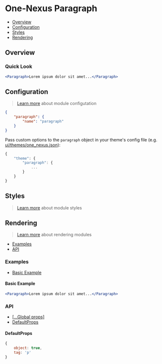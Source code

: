# One-Nexus Paragraph

* [Overview](#overview)
* [Configuration](#configuration)
* [Styles](#styles)
* [Rendering](#rendering)

## Overview

### Quick Look

```jsx
<Paragraph>Lorem ipsum dolor sit amet...</Paragraph>
```

## Configuration

> [Learn more](https://github.com/esr360/One-Nexus/wiki/Module-Configuration) about module configutation

```json
{
    "paragraph": {
        "name": "paragraph"
    }
}
```

Pass custom options to the `paragraph` object in your theme's config file (e.g. [ui/themes/one_nexus.json](../../../themes/one_nexus.json)):

```js
{
    "theme": {
        "paragraph": {
            ...
        }
    }
}
```

## Styles

> [Learn more](https://github.com/esr360/One-Nexus/wiki/Styling-a-module) about module styles

## Rendering

> [Learn more](https://github.com/esr360/One-Nexus/wiki/Rendering-a-module) about rendering modules

* [Examples](#examples)
* [API](#api)

### Examples

* [Basic Example](#basic-example)

#### Basic Example

```jsx
<Paragraph>Lorem ipsum dolor sit amet...</Paragraph>
```

### API

* [[...Global props]](https://github.com/esr360/One-Nexus/wiki/Rendering-a-module#global-props)
* [DefaultProps](#defaultprops)

#### DefaultProps

```js
{
    object: true,
    tag: 'p'
}
```